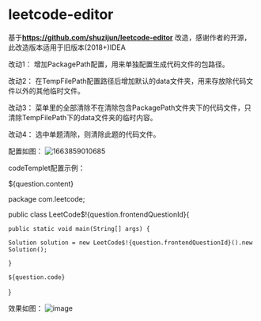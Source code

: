 # leetcode-editor
基于**https://github.com/shuzijun/leetcode-editor** 改造，感谢作者的开源，此改造版本适用于旧版本(2018+)IDEA

改动1：
增加PackagePath配置，用来单独配置生成代码文件的包路径。

改动2：
在TempFilePath配置路径后增加默认的data文件夹，用来存放除代码文件以外的其他临时文件。

改动3：
菜单里的全部清除不在清除包含PackagePath文件夹下的代码文件，只清除TempFilePath下的data文件夹的临时内容。

改动4：
选中单题清除，则清除此题的代码文件。

配置如图：
![1663859010685](https://user-images.githubusercontent.com/10611034/191784683-1bbca32c-e0ca-4052-9e2f-2e69218ef1a4.jpg)

codeTemplet配置示例：

${question.content}

package com.leetcode;

public class LeetCode$!{question.frontendQuestionId}{

    public static void main(String[] args) {
	
	Solution solution = new LeetCode$!{question.frontendQuestionId}().new Solution();
 
	}
	
	${question.code}
	
}

效果如图：
![image](https://user-images.githubusercontent.com/10611034/191785351-383edd30-6df0-487d-abf9-43f0971e806d.png)

